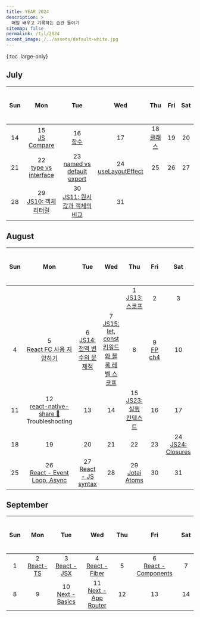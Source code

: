 ```yaml
---
title: YEAR 2024
description: >
  매일 배우고 기록하는 습관 들이기
sitemap: false
permalink: /til/2024
accent_image: /../assets/default-white.jpg
---
```


{:toc .large-only}

## July

| $$~~$$ Sun $$~~$$ |     $$~~$$ Mon $$~~$$      |          $$~~$$ Tue $$~~$$          |    $$~~$$ Wed $$~~$$     | $$~~$$ Thu $$~~$$ | $$~~$$ Fri $$~~$$ | $$~~$$ Sat $$~~$$ |
| :---------------: | :------------------------: | :---------------------------------: | :----------------------: | :---------------: | :---------------: | :---------------: |
|        14         |    15<br/>[JS Compare]     |            16<br/>[함수]            |            17            | 18 <br/> [클래스] |        19         |        20         |
|        21         | 22<br/>[type vs interface] |  23<br/>[named vs default export]   | 24<br/>[useLayoutEffect] |        25         |        26         |        27         |
|        28         | 29<br/>[JS10: 객체 리터럴] | 30<br/>[JS11: 원시값과 객체의 비교] |            31            |                   |                   |                   |

[JS Compare]: ../../frontend/react/_posts/2024-07-15-JS.md#11-자바스크립트의-동등비교
[함수]: ../../frontend/react/_posts/2024-07-15-JS.md#12-함수
[클래스]: ../../frontend/react/_posts/2024-07-15-JS.md#13-클래스
[type vs interface]: ./_posts/2024-07-01-July.md#722-type-vs-interface
[named vs default export]: ./_posts/2024-07-01-July.md#723-named-vs-default-export
[useLayoutEffect]: ./_posts/2024-07-01-July.md#724-uselayouteffect
[JS10: 객체 리터럴]: ../../frontend/js/_posts/2024-07-29-js10.md
[JS11: 원시값과 객체의 비교]: ../../frontend/js/_posts/2024-07-30-js11.md

## August

| $$~~$$ Sun $$~~$$ |               $$~~$$ Mon $$~~$$                |        $$~~$$ Tue $$~~$$         |                 $$~~$$ Wed $$~~$$                  |      $$~~$$ Thu $$~~$$       | $$~~$$ Fri $$~~$$ |    $$~~$$ Sat $$~~$$    |
| :---------------: | :--------------------------------------------: | :------------------------------: | :------------------------------------------------: | :--------------------------: | :---------------: | :---------------------: |
|                   |                                                |                                  |                                                    |    1 <br/>[JS13: 스코프]     |         2         |            3            |
|         4         |         5<br/>[React FC 사용 지양하기]         | 6<br/>[JS14: 전역 변수의 문제점] | 7<br/>[JS15: let, const 키워드와 블록 레벨 스코프] |              8               |  9<br/>[FP ch4]   |           10            |
|        11         | 12<br/>[react-native-share 🚀] Troubleshooting |                13                |                         14                         | 15<br/>[JS23: 실행 컨텍스트] |        16         |           17            |
|        18         |                       19                       |                20                |                         21                         |              22              |        23         | 24<br/>[JS24: Closures] |
|        25         |       26<br>[React - Event Loop, Async]        |    27<br/>[React - JS syntax]    |                         28                         |     29<br/>[Jotai Atoms]     |        30         |           31            |

[JS13: 스코프]: ../../frontend/js/_posts/2024-08-01-js13.md
[React FC 사용 지양하기]: ./_posts/2024-07-01-July.md#85-react-fc-사용-지양하기
[JS14: 전역 변수의 문제점]: ../../frontend/js/_posts/2024-08-06-js14.md
[JS15: let, const 키워드와 블록 레벨 스코프]: ../../frontend/js/_posts/2024-08-07-js15.md
[FP ch4]: ../../frontend/fp/README.md#chapter-4
[react-native-share 🚀]: ./_posts/2024-07-01-July.md#812-react-native-share-

<!-- [init atom on render]: ./_posts/2024-08-13- -->

[JS23: 실행 컨텍스트]: ../../frontend/js/_posts/2024-08-15-js23.md
[JS24: Closures]: ../../frontend/js/_posts/2024-08-20-js24.md
[React - Event Loop, Async]: ../../frontend/react/_posts/2024-07-15-JS.md#15-이벤트-루프와-비동기-통신의-이해
[React - JS syntax]: ../../frontend/react/_posts/2024-07-15-JS.md#16-리액트에서-자주-사용하는-자바스크립트-문법
[Jotai Atoms]: ../../frontend/jotai/_posts/2024-08-29-atom.md

## September

| $$~~$$ Sun $$~~$$ | $$~~$$ Mon $$~~$$ |  $$~~$$ Tue $$~~$$  |   $$~~$$ Wed $$~~$$   | $$~~$$ Thu $$~~$$ |     $$~~$$ Fri $$~~$$      | $$~~$$ Sat $$~~$$ |
| :---------------: | :---------------: | :-----------------: | :-------------------: | :---------------: | :------------------------: | :---------------: |
|         1         | 2<br/>[React- TS] | 3<br/>[React - JSX] | 4<br/>[React - Fiber] |         5         | 6<br/>[React - Components] |         7         |
|         8         |         9         |         10<br/>[Next - Basics]          |          11<br/>[Next - App Router]           |        12         |             13             |        14         |

[React- TS]: ../../frontend/react/_posts/2024-07-15-JS.md#17-선택이-아닌-필수-타입스크립트
[React - JSX]: ../../frontend/react/_posts/2024-09-02-react.md#21-JSX란
[React - Fiber]: ../../frontend/react/_posts/2024-09-02-react.md#22-가상-dom과-react-fiber
[React - Components]: ../../frontend/react/_posts/2024-09-02-react.md#23-클래스-컴포넌트와-함수형-컴포넌트
[Next - Basics]: ../../frontend/next/_posts/2024-09-10-basics.md
[Next - App Router]: ../../frontend/next/_posts/2024-09-11-app-router.md
